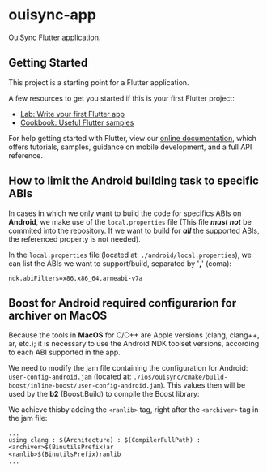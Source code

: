 # ouisync-app

OuiSync Flutter application.

## Getting Started

This project is a starting point for a Flutter application.

A few resources to get you started if this is your first Flutter project:

- [Lab: Write your first Flutter app](https://flutter.dev/docs/get-started/codelab)
- [Cookbook: Useful Flutter samples](https://flutter.dev/docs/cookbook)

For help getting started with Flutter, view our
[online documentation](https://flutter.dev/docs), which offers tutorials,
samples, guidance on mobile development, and a full API reference.

## How to limit the Android building task to specific ABIs

In cases in which we only want to build the code for specifics ABIs on **Android**, we make use of the `local.properties` file (This file **_must not_** be commited into the repository. If we want to build for **_all_** the supported ABIs, the referenced property is not needed).

In the `local.properties` file (located at: `./android/local.properties`), we can list the ABIs we want to support/build, separated by '**,**' (coma):

```ndk.abiFilters=x86,x86_64,armeabi-v7a```

## Boost for Android required configurarion for archiver on MacOS

Because the tools in **MacOS** for C/C++ are Apple versions (clang, clang++, ar, etc.); it is necessary to use the Android NDK toolset versions, according to each ABI supported in the app.

We need to modify the jam file containing the configuration for Android: `user-config-android.jam` 
(located at: `./ios/ouisync/cmake/build-boost/inline-boost/user-config-android.jam`). This values then will be used by the **b2** (Boost.Build) to compile the Boost library: 

We achieve thisby adding the `<ranlib>` tag, right after the `<archiver>` tag in the jam file:

```
...
using clang : $(Architecture) : $(CompilerFullPath) :
<archiver>$(BinutilsPrefix)ar
<ranlib>$(BinutilsPrefix)ranlib
...
```
